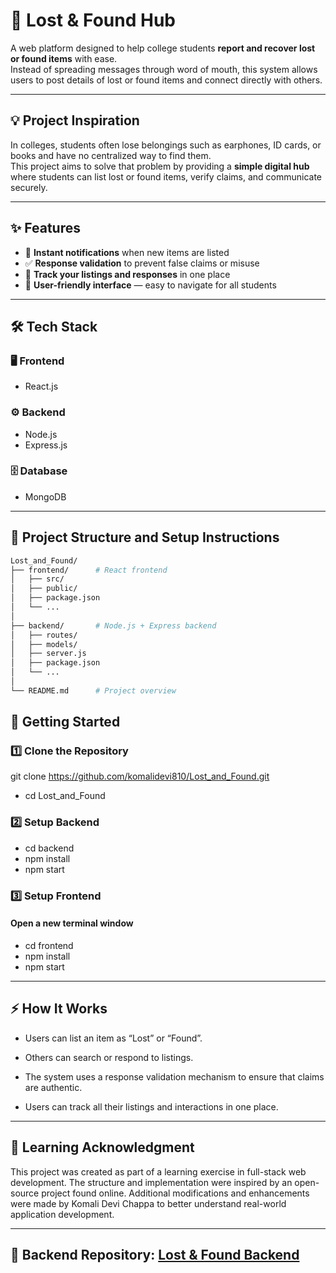 # 🎯 Lost & Found Hub

A web platform designed to help college students **report and recover lost or found items** with ease.  
Instead of spreading messages through word of mouth, this system allows users to post details of lost or found items and connect directly with others.

---

## 💡 Project Inspiration
In colleges, students often lose belongings such as earphones, ID cards, or books and have no centralized way to find them.  
This project aims to solve that problem by providing a **simple digital hub** where students can list lost or found items, verify claims, and communicate securely.

---

## ✨ Features
- 🔔 **Instant notifications** when new items are listed  
- ✅ **Response validation** to prevent false claims or misuse  
- 📂 **Track your listings and responses** in one place  
- 💬 **User-friendly interface** — easy to navigate for all students  

---

## 🛠️ Tech Stack

### 🖥️ Frontend
- React.js

### ⚙️ Backend
- Node.js  
- Express.js

### 🗄️ Database
- MongoDB

---

## 📁 Project Structure and Setup Instructions
```bash
Lost_and_Found/
├── frontend/      # React frontend
│   ├── src/
│   ├── public/
│   ├── package.json
│   └── ...
│
├── backend/       # Node.js + Express backend
│   ├── routes/
│   ├── models/
│   ├── server.js
│   ├── package.json
│   └── ...
│
└── README.md      # Project overview

```
## 🚀 Getting Started

### 1️⃣ Clone the Repository
git clone https://github.com/komalidevi810/Lost_and_Found.git
- cd Lost_and_Found

### 2️⃣ Setup Backend
- cd backend
- npm install
- npm start

### 3️⃣ Setup Frontend
#### Open a new terminal window
- cd frontend
- npm install
- npm start

---

## ⚡ How It Works

- Users can list an item as “Lost” or “Found”.

- Others can search or respond to listings.

- The system uses a response validation mechanism to ensure that claims are authentic.

- Users can track all their listings and interactions in one place.

---

## 🧠 Learning Acknowledgment

This project was created as part of a learning exercise in full-stack web development.
The structure and implementation were inspired by an open-source project found online.
Additional modifications and enhancements were made by Komali Devi Chappa to better understand real-world application development.

---

## 🔗 **Backend Repository:** [Lost & Found Backend](https://github.com/komalidevi810/lost_found-backend)
